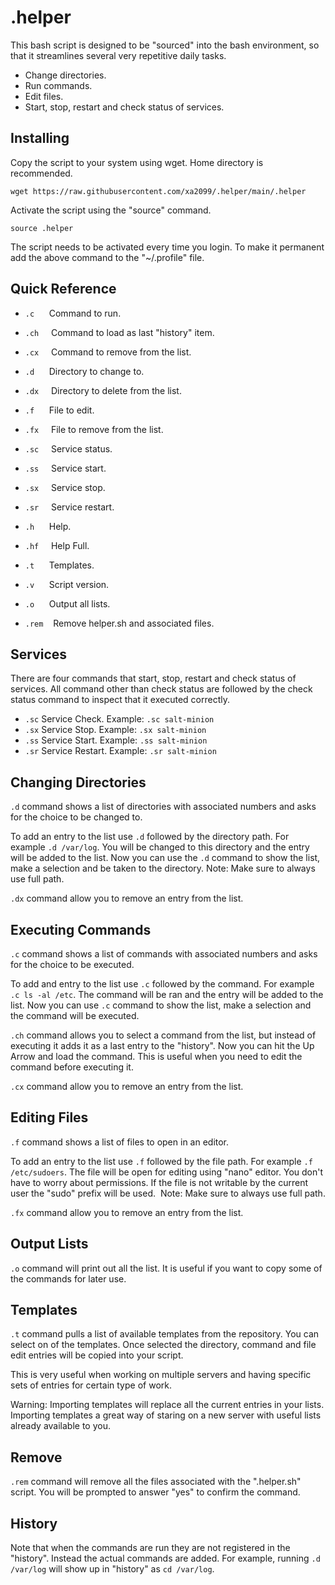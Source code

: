 .helper
=======

This bash script is designed to be "sourced" into the bash environment, so that it
streamlines several very repetitive daily tasks.

- Change directories.
- Run commands.
- Edit files.
- Start, stop, restart and check status of services.


Installing
----------

Copy the script to your system using wget. Home directory is recommended.

`wget https://raw.githubusercontent.com/xa2099/.helper/main/.helper`

Activate the script using the "source" command.

`source .helper`

The script needs to be activated every time you login. To make it 
permanent add the above command to the "~/.profile" file. 



Quick Reference
---------------

- `.c`      Command to run.
- `.ch`     Command to load as last "history" item.
- `.cx`     Command to remove from the list.

- `.d`      Directory to change to.
- `.dx`     Directory to delete from the list.

- `.f`      File to edit.
- `.fx`     File to remove from the list.
- `.sc`     Service status.
- `.ss`     Service start.
- `.sx`     Service stop.
- `.sr`     Service restart.

- `.h`      Help.
- `.hf`     Help Full.
- `.t`      Templates.
- `.v`      Script version.
- `.o`      Output all lists.
- `.rem`    Remove helper.sh and associated files.


Services
--------

There are four commands that start, stop, restart and check status of services. All
command other than check status are followed by the check status command to inspect
that it executed correctly. 

- `.sc` Service Check. Example: `.sc salt-minion`
- `.sx` Service Stop. Example: `.sx salt-minion`
- `.ss` Service Start. Example: `.ss salt-minion`
- `.sr` Service Restart. Example: `.sr salt-minion`


Changing Directories
--------------------

`.d` command shows a list of directories with associated numbers and asks for the
choice to be changed to.

To add an entry to the list use `.d` followed by the directory path. For example
`.d /var/log`. You will be changed to this directory and the entry will be added
to the list. Now you can use the `.d` command to show the list, make a selection
and be taken to the directory. Note: Make sure to always use full path.

`.dx` command allow you to remove an entry from the list.


Executing Commands
------------------

`.c` command shows a list of commands with associated numbers and asks for the 
choice to be executed.

To add and entry to the list use `.c` followed by the command. For example
`.c ls -al /etc`. The command will be ran and the entry will be added to the 
list. Now you can use `.c` command to show the list, make a selection and the
command will be executed.

`.ch` command allows you to select a command from the list, but instead of
executing it adds it as a last entry to the "history". Now you can hit the
Up Arrow and load the command. This is useful when you need to edit the
command before executing it.

`.cx` command allow you to remove an entry from the list.


Editing Files
-------------

`.f` command shows a list of files to open in an editor.

To add an entry to the list use `.f` followed by the file path. For example
`.f /etc/sudoers`. The file will be open for editing using "nano" editor.
You don't have to worry about permissions. If the file is not writable by
the current user the "sudo" prefix will be used.  Note: Make sure to always 
use full path.

`.fx` command allow you to remove an entry from the list.


Output Lists
------------

`.o` command will print out all the list. It is useful if you want to copy
some of the commands for later use.


Templates
---------

`.t` command pulls a list of available templates from the repository. You
can select on of the templates. Once selected the directory, command and
file edit entries will be copied into your script.

This is very useful when working on multiple servers and having specific
sets of entries for certain type of work.

Warning: Importing templates will replace all the current entries in your 
lists. Importing templates a great way of staring on a new server with 
useful lists already available to you.


Remove
------

`.rem` command will remove all the files associated with the ".helper.sh"
script. You will be prompted to answer "yes" to confirm the command.


History
-------
Note that when the commands are run they are not registered in the "history". 
Instead the actual commands are added. For example, running `.d /var/log` will
show up in "history" as `cd /var/log`.
